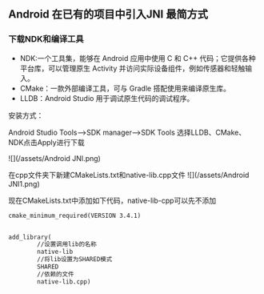 

## Android 在已有的项目中引入JNI 最简方式
            
### 下载NDK和编译工具
* NDK:一个工具集，能够在 Android 应用中使用 C 和 C++ 代码；它提供各种平台库，可以管理原生 Activity 并访问实际设备组件，例如传感器和轻触输入。
* CMake：一款外部编译工具，可与 Gradle 搭配使用来编译原生库。
* LLDB：Android Studio 用于调试原生代码的调试程序。 

安装方式：

Android Studio Tools—>SDK manager—>SDK Tools 选择LLDB、CMake、NDK点击Apply进行下载

![](/assets/Android JNI.png)

在cpp文件夹下新建CMakeLists.txt和native-lib.cpp文件
![](/assets/Android JNI1.png)


现在CMakeLists.txt中添加如下代码，native-lib-cpp可以先不添加
```xml
cmake_minimum_required(VERSION 3.4.1)


add_library( 
        //设置调用lib的名称
        native-lib
        //将lib设置为SHARED模式
        SHARED
        //依赖的文件
        native-lib.cpp)


```


